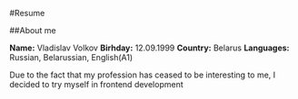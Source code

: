 #Resume

##About me

**Name:** Vladislav Volkov
**Birhday:** 12.09.1999
**Country:** Belarus
**Languages:** Russian, Belarussian, English(A1)

Due to the fact that my profession has ceased to be interesting to me, I decided to try myself in frontend development
 
